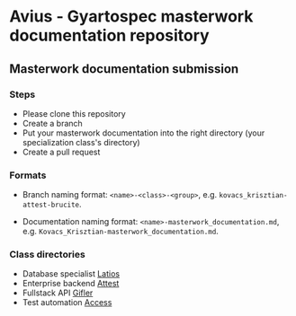 # Avius - Gyartospec masterwork documentation repository

## Masterwork documentation submission

### Steps

- Please clone this repository
- Create a branch
- Put your masterwork documentation into the right directory (your specialization class's directory)
- Create a pull request

### Formats

- Branch naming format: `<name>-<class>-<group>`,
  e.g. `kovacs_krisztian-attest-brucite`.

- Documentation naming format: `<name>-masterwork_documentation.md`,
  e.g. `Kovacs_Krisztian-masterwork_documentation.md`.

### Class directories

- Database specialist [Latios](/latios)
- Enterprise backend [Attest](/attest)
- Fullstack API [Gifler](/gifler)
- Test automation [Access](/access)
